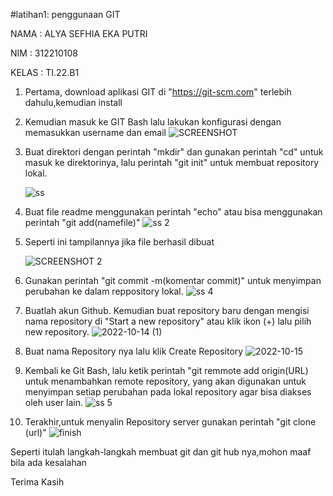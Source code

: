 #latihan1: penggunaan GIT

NAMA    : ALYA SEFHIA EKA PUTRI

NIM     : 312210108

KELAS   : TI.22.B1

1. Pertama, download aplikasi GIT di "https://git-scm.com" terlebih dahulu,kemudian install

2. Kemudian masuk ke GIT Bash lalu lakukan konfigurasi dengan memasukkan username dan email
![SCREENSHOT](https://user-images.githubusercontent.com/115520278/195978317-964d4d93-bc2e-4825-bf75-beaf6f6771ff.PNG)

3. Buat direktori dengan perintah "mkdir" dan gunakan perintah "cd" untuk masuk ke direktorinya, lalu perintah "git init" untuk membuat repository lokal.

   ![ss](https://user-images.githubusercontent.com/115520278/195978419-467be80e-130a-4550-bd18-c35f08951c19.PNG)

4. Buat file readme menggunakan perintah "echo" atau bisa menggunakan perintah "git add(namefile)"
![ss 2](https://user-images.githubusercontent.com/115520278/195978468-dcd0928a-dbaf-4377-9437-9c513f6be765.PNG)

5. Seperti ini tampilannya jika file berhasil dibuat

   ![SCREENSHOT 2](https://user-images.githubusercontent.com/115520278/195978550-f69408fd-6157-4a97-ba4a-8a88d4f3af6c.PNG)

6. Gunakan perintah "git commit -m(komentar commit)" untuk menyimpan perubahan ke dalam reppository lokal.
![ss 4](https://user-images.githubusercontent.com/115520278/195978595-bbf1f4b4-97dd-4055-9be6-43bbf550f0d8.PNG)

7. Buatlah akun Github. Kemudian buat repository baru dengan mengisi nama repository di "Start a new repository" atau klik ikon (+) lalu pilih new repository.
![2022-10-14 (1)](https://user-images.githubusercontent.com/115520278/195978701-35d0d258-e95c-46be-8bdc-16baca40aad2.png)

8. Buat nama Repository nya lalu klik Create Repository
![2022-10-15](https://user-images.githubusercontent.com/115520278/195978824-1c3054f8-9904-4171-a334-625d68696f24.png)

9. Kembali ke Git Bash, lalu ketik perintah "git remmote add origin(URL) untuk menambahkan remote repository, yang akan digunakan untuk menyimpan setiap perubahan pada lokal repository agar bisa diakses oleh user lain.
![ss 5](https://user-images.githubusercontent.com/115520278/195978860-28e3ab0c-2639-471b-9fac-605aaae56d53.PNG)

10. Terakhir,untuk menyalin Repository server gunakan perintah "git clone (url)"
![finish](https://user-images.githubusercontent.com/115520278/195979013-065aef0a-588b-4649-b45b-fb3ab151e056.PNG)

Seperti itulah langkah-langkah membuat git dan git hub nya,mohon maaf bila ada kesalahan

Terima Kasih
